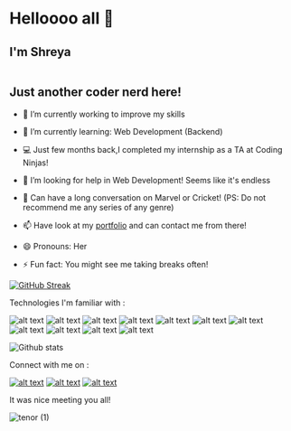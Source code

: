 # Helloooo all 👋

## I'm Shreya
<img src="https://camo.githubusercontent.com/fe39de570074fd9993aa0af0ed0da10ba459cb6b111e1e6b83e8d97bdb585be2/68747470733a2f2f6b6f6d617265762e636f6d2f67687076632f3f757365726e616d653d45727a61546974616e69612d32303031266c6162656c3d50524f46494c452b56495349544f525326636f6c6f723d626c7565267374796c653d666c61742d737175617265" alt="" data-canonical-src="https://komarev.com/ghpvc/?username=shreyakoley020102&amp;label=PROFILE+VISITORS&amp;color=blue&amp;style=flat-square" style="max-width:100%;">

## Just another coder nerd here!

- 🔭 I’m currently working to improve my skills
- 🌱 I’m currently learning: Web Development (Backend)
- :computer: Just few months back,I completed my internship as a TA at Coding Ninjas!
- 🤔 I’m looking for help in Web Development! Seems like it's endless
- 💬 Can have a long conversation on Marvel or Cricket! (PS: Do not recommend me any series of any genre)
- 📫 Have look at my [portfolio](https://shreyakoley020102.github.io/Know-Me/) and can contact me from there!
- 😄 Pronouns: Her

- ⚡ Fun fact: You might see me taking breaks often!


[![GitHub Streak](https://github-readme-streak-stats.herokuapp.com?user=shreyakoley020102&theme=dark)](https://git.io/streak-stats)


Technologies I'm familiar with : 

<!-- display the social media buttons in your README -->

![alt text][77.1]
![alt text][8.1]
![alt text][9.1]
![alt text][10.1]
![alt text][11.1]
![alt text][12.1]
![alt text][14.1]
![alt text][16.1]
![alt text][18.1]
![alt text][22.1]
![alt text][99.1]


<!-- links to social media icons -->
<!-- no need to change these -->

<!-- icons with padding -->

[77.1]: https://img.shields.io/badge/C-00599C?style=for-the-badge&logo=C%2B%2B&logoColor=white
[8.1]:  https://img.shields.io/badge/Python-3776AB?style=for-the-badge&logo=python&logoColor=white
[9.1]: https://img.shields.io/badge/HTML5-E34F26?style=for-the-badge&logo=html5&logoColor=white
[10.1]: https://img.shields.io/badge/CSS3-1572B6?style=for-the-badge&logo=css3&logoColor=white
[11.1]: https://img.shields.io/badge/JavaScript-F7DF1E?style=for-the-badge&logo=javascript&logoColor=black
[12.1]: https://img.shields.io/badge/C%2B%2B-00599C?style=for-the-badge&logo=c%2B%2B&logoColor=white
[14.1]: https://img.shields.io/badge/Kotlin-0095D5?&style=for-the-badge&logo=kotlin&logoColor=white
[16.1]: https://img.shields.io/badge/MySQL-00000F?style=for-the-badge&logo=mysql&logoColor=white
[18.1]: https://img.shields.io/badge/React-20232A?style=for-the-badge&logo=react&logoColor=61DAFB
[22.1]: https://img.shields.io/badge/Visual_Studio_2019-5C2D91?style=for-the-badge&logo=visual%20studio&logoColor=white
[99.1]: https://img.shields.io/badge/Sass-FF69B4?style=for-the-badge&logo=sass&logoColor=white


![Github stats](https://github-readme-stats.vercel.app/api?username=shreyakoley020102)


Connect with me on : 
<!-- display the social media buttons in your README -->

[![alt text][1.1]][1]
[![alt text][5.1]][5]
[![alt text][7.1]][7]

<!-- links to social media icons -->
<!-- no need to change these -->

<!-- icons with padding -->

[1.1]:  https://img.shields.io/badge/LinkedIn-0077B5?style=for-the-badge&logo=linkedin&logoColor=white
[5.1]: https://img.shields.io/badge/Facebook-1877F2?style=for-the-badge&logo=facebook&logoColor=white
[7.1]: https://img.shields.io/badge/-Hackerrank-2EC866?style=for-the-badge&logo=HackerRank&logoColor=white
<!-- links to your social media accounts -->
<!-- update these accordingly -->

[1]: https://www.linkedin.com/in/shreya-koley-5b97a61b1/
[5]: https://www.facebook.com/shreya.koley.7161
[7]: https://www.hackerrank.com/shreyakoley0201?hr_r=1 



It was nice meeting you all! 

![tenor (1)](https://media.giphy.com/media/U1aKUJgwF6UfmPFots/giphy.gif)

